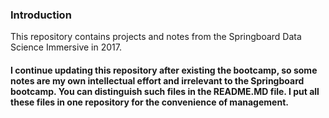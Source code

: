 ### Introduction
This repository contains projects and notes from the Springboard Data Science Immersive in 2017.

#### I continue updating this repository after existing the bootcamp, so some notes are my own intellectual effort and irrelevant to the Springboard bootcamp. You can distinguish such files in the README.MD file. I put all these files in one repository for the convenience of management.
